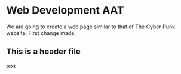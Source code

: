 # Web Development AAT
We are going to create a web page similar to that of The Cyber Punk website.
First change made.
## This is a header file
text